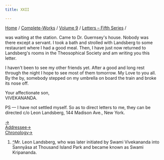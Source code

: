 ```yaml
---
title: XXII

---
```



[Home](../../../index.htm) / [Complete-Works](../../complete_works.htm)
/ [Volume 9](../volume_9_contents.htm) / [Letters – Fifth
Series](letters_fifth_series_contents.htm) /

 was waiting at the
station. Came to Dr. Guernsey's house. Nobody was there except a
servant. I took a bath and strolled with Landsberg to some restaurant
where I had a good meal. Then, I have just now returned to Landsberg's
rooms in the Theosophical Society and am writing you this letter.

I haven't been to see my other friends yet. After a good and long rest
through the night I hope to see most of them tomorrow. My Love to you
all. By the by, somebody stepped on my umbrella on board the train and
broke its nose off.

Your affectionate son,  
VIVEKANANDA.

PS — I have not settled myself. So as to direct letters to me, they can
be directed c/o Leon Landsberg, 144 Madison Ave., New York.

[→](023_mother.htm)  
[Addressee→](023_mother.htm)  
[Chronology→](023_mother.htm)



1.  [^](#fn1_1)Mr. Leon Landsberg, who was later initiated by Swami
    Vivekananda into Sannyāsa at Thousand Island Park and became known
    as Swami Kripananda.
